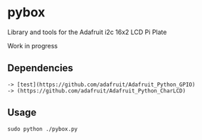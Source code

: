 pybox
=====

Library and tools for the Adafruit i2c 16x2 LCD Pi Plate

Work in progress

Dependencies
------------
    -> [test](https://github.com/adafruit/Adafruit_Python_GPIO)
    -> (https://github.com/adafruit/Adafruit_Python_CharLCD)
    
Usage
-----

````
sudo python ./pybox.py
````
